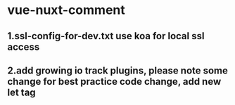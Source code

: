 # vue-nuxt-comment
## 1.ssl-config-for-dev.txt use koa for local ssl access
## 2.add growing io track plugins, please note some change for best practice code change, add new let tag 

